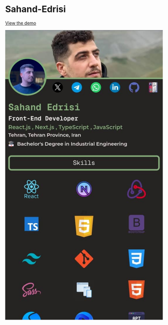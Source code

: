 # Sahand-Edrisi

[View the demo](https://sahand-edrisi.ir/)

![Sahand Edrisi](./assets/WebsitePic.jpg)
